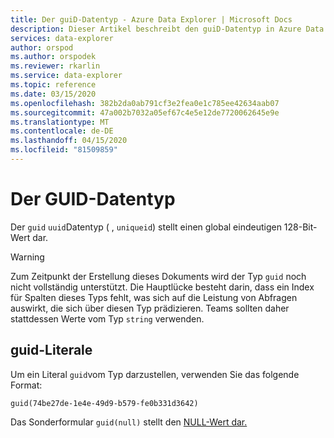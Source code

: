 ```yaml
---
title: Der guiD-Datentyp - Azure Data Explorer | Microsoft Docs
description: Dieser Artikel beschreibt den guiD-Datentyp in Azure Data Explorer.
services: data-explorer
author: orspod
ms.author: orspodek
ms.reviewer: rkarlin
ms.service: data-explorer
ms.topic: reference
ms.date: 03/15/2020
ms.openlocfilehash: 382b2da0ab791cf3e2fea0e1c785ee42634aab07
ms.sourcegitcommit: 47a002b7032a05ef67c4e5e12de7720062645e9e
ms.translationtype: MT
ms.contentlocale: de-DE
ms.lasthandoff: 04/15/2020
ms.locfileid: "81509859"
---
```

# <a name="the-guid-data-type"></a>Der GUID-Datentyp

Der `guid` `uuid`Datentyp ( , `uniqueid`) stellt einen global eindeutigen 128-Bit-Wert dar.

> [!WARNING]
> Zum Zeitpunkt der Erstellung dieses Dokuments wird der Typ `guid` noch nicht vollständig unterstützt.
> Die Hauptlücke besteht darin, dass ein Index für Spalten dieses Typs fehlt, was sich auf die Leistung von Abfragen auswirkt, die sich über diesen Typ prädizieren.
> Teams sollten daher stattdessen Werte vom Typ `string` verwenden.

## <a name="guid-literals"></a>guid-Literale

Um ein Literal `guid`vom Typ darzustellen, verwenden Sie das folgende Format:

```kusto
guid(74be27de-1e4e-49d9-b579-fe0b331d3642)
```

Das Sonderformular `guid(null)` stellt den [NULL-Wert dar.](null-values.md)